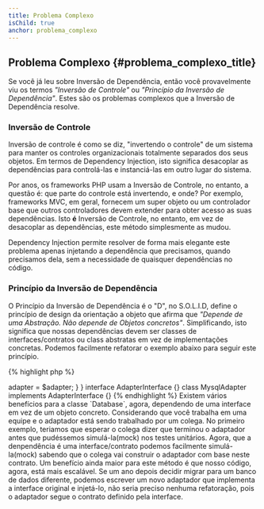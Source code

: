 ```yaml
---
title: Problema Complexo
isChild: true
anchor: problema_complexo
---
```


## Problema Complexo {#problema_complexo_title}

Se você já leu sobre Inversão de Dependência, então você provavelmente viu os termos *"Inversão de Controle"* ou
*"Princípio da Inversão de Dependência"*.
Estes são os problemas complexos que a Inversão de Dependência resolve.

### Inversão de Controle

Inversão de controle é como se diz, "invertendo o controle" de um sistema para manter os controles organizacionais
totalmente separados dos seus objetos.
Em termos de Dependency Injection, isto significa desacoplar as dependências para controlá-las e instanciá-las em
outro lugar do sistema.

Por anos, os frameworks PHP usam a Inversão de Controle, no entanto, a questão é: que parte do controle
está invertendo, e onde? Por exemplo, frameworks MVC, em geral, fornecem um super objeto ou um controlador base que
outros controladores devem extender para obter acesso as suas dependências. Isto **é** Inversão de Controle, no entanto,
em vez de desacoplar as dependências, este método simplesmente as mudou.

Dependency Injection permite resolver de forma mais elegante este problema apenas injetando a dependência que
precisamos, quando precisamos dela, sem a necessidade de quaisquer dependências no código.

### Princípio da Inversão de Dependência

O Princípio da Inversão de Dependência é o "D", no S.O.L.I.D, define o princípio de design da orientação a objeto
que afirma que *"Depende de uma Abstração. Não depende de Objetos concretos"*. Simplificando, isto significa que
nossas dependências devem ser classes de interfaces/contratos ou class abstratas em vez de implementações concretas.
Podemos facilmente refatorar o exemplo abaixo para seguir este princípio.

{% highlight php %}
<?php
namespace Database;

class Database
{
    protected $adapter;

    public function __construct(AdapterInterface $adapter)
    {
        $this->adapter = $adapter;
    }
}

interface AdapterInterface {}

class MysqlAdapter implements AdapterInterface {}
{% endhighlight %}

Existem vários benefícios para a classe `Database`, agora, dependendo de uma interface em vez de um objeto concreto.

Considerando que você trabalha em uma equipe e o adaptador está sendo trabalhado por um colega. No primeiro exemplo,
teriamos que esperar o colega dizer que terminou o adaptador antes que pudéssemos simulá-la(mock) nos testes unitários.
Agora, que a denpendência é uma interface/contrato podemos facilmente simulá-la(mock) sabendo que o colega vai
construir o adaptador com base neste contrato.

Um benefício ainda maior para este método é que nosso código, agora, está mais escalável. Se um ano depois decidir
migrar para um banco de dados diferente, podemos escrever um novo adaptador que implementa a interface original e
injetá-lo, não seria preciso nenhuma refatoração, pois o adaptador segue o contrato definido pela interface.
